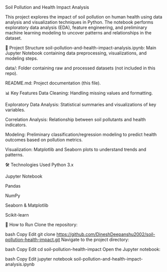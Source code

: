 Soil Pollution and Health Impact Analysis


This project explores the impact of soil pollution on human health using data analysis and visualization techniques in Python. The notebook performs exploratory data analysis (EDA), feature engineering, and preliminary machine learning modeling to uncover patterns and relationships in the dataset.

📁 Project Structure
soil-pollution-and-health-impact-analysis.ipynb: Main Jupyter Notebook containing data preprocessing, visualizations, and modeling steps.

data/: Folder containing raw and processed datasets (not included in this repo).

README.md: Project documentation (this file).

📊 Key Features
Data Cleaning: Handling missing values and formatting.

Exploratory Data Analysis: Statistical summaries and visualizations of key variables.

Correlation Analysis: Relationship between soil pollutants and health indicators.

Modeling: Preliminary classification/regression modeling to predict health outcomes based on pollution metrics.

Visualization: Matplotlib and Seaborn plots to understand trends and patterns.

🛠️ Technologies Used
Python 3.x

Jupyter Notebook

Pandas

NumPy

Seaborn & Matplotlib

Scikit-learn

📌 How to Run
Clone the repository:

bash
Copy
Edit
git clone https://github.com/DineshDeepanshu2002/soil-pollution-health-impact.git
Navigate to the project directory:

bash
Copy
Edit
cd soil-pollution-health-impact
Open the Jupyter notebook:

bash
Copy
Edit
jupyter notebook soil-pollution-and-health-impact-analysis.ipynb
